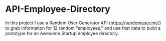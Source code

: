 # API-Employee-Directory
 In this project I use a Random User Generator API (https://randomuser.me/) to grab information for 12 random “employees,” and use that data to build a prototype for an Awesome Startup employee directory.
